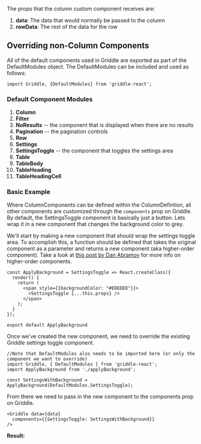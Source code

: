 The props that the column custom component receives are:

1. **data**: The data that would normally be passed to the column
1. **rowData**: The rest of the data for the row

## Overriding non-Column Components ##

All of the default components used in Griddle are exported as part of the DefaultModules object. The
DefaultModules can be included and used as follows:

```
import Griddle, {DefaultModules} from 'griddle-react';
```

### Default Component Modules  ###

1. **Column**
1. **Filter**
1. **NoResults** -- the component that is displayed when there are no results
1. **Pagination** -- the pagination controls
1. **Row**
1. **Settings**
1. **SettingsToggle** -- the component that toggles the settings area
1. **Table**
1. **TableBody**
1. **TableHeading**
1. **TableHeadingCell**

### Basic Example ###

Where ColumnComponents can be defined within the ColumnDefintion, all other components are customized through the `components` prop on Griddle.
By default, the SettingsToggle component is basically just a button. Lets
wrap it in a new component that changes the background color to grey.

We'll start by making a new component that should wrap the settings toggle area. To accomplish this,
a function should be defined that takes the original component as a parameter and returns a new component (aka higher-order component).
Take a look at [this post by
Dan Abramov](https://medium.com/@dan_abramov/mixins-are-dead-long-live-higher-order-components-94a0d2f9e750#.luf3xr7x0)
for more info on higher-order components.

```
const ApplyBackground = SettingsToggle => React.createClass({
  render() {
    return (
      <span style={{backgroundColor: "#EDEDED"}}>
        <SettingsToggle {...this.props} />
      </span>
    );
  }
});

export default ApplyBackground
```

Once we've created the new component, we need to override the existing Griddle settings toggle component.

```
//Note that DefaultModules also needs to be imported here (or only the component we want to override)
import Griddle, { DefaultModules } from 'griddle-react';
import ApplyBackground from './applyBackground';

const SettingsWithBackground = ApplyBackground(DefaultModules.SettingsToggle);
```

From there we need to pass in the new component to the components prop on Griddle.

```
<Griddle data={data}
  components={{SettingsToggle: SettingsWithBackground}}
/>
```

**Result:**
